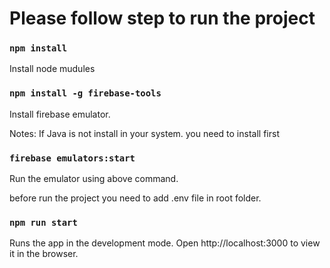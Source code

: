 # Please follow step to run the project

### `npm install`

Install node mudules

### `npm install -g firebase-tools`

Install firebase emulator. 

Notes: If Java is not install in your system. you need to install first 


### `firebase emulators:start`

Run the emulator using above command.

before run the project you need to add .env file in root folder.


### `npm run start`

Runs the app in the development mode.
Open http://localhost:3000 to view it in the browser.